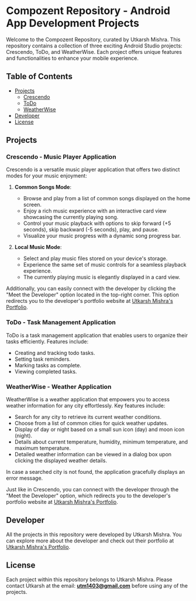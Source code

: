 # Compozent Repository - Android App Development Projects

Welcome to the Compozent Repository, curated by Utkarsh Mishra. This repository contains a collection of three exciting Android Studio projects: Crescendo, ToDo, and WeatherWise. Each project offers unique features and functionalities to enhance your mobile experience.

## Table of Contents

- [Projects](#projects)
  - [Crescendo](#crescendo)
  - [ToDo](#todo)
  - [WeatherWise](#weatherwise)
- [Developer](#developer)
- [License](#license)

## Projects

### Crescendo - Music Player Application

Crescendo is a versatile music player application that offers two distinct modes for your music enjoyment:

1. **Common Songs Mode**:
   - Browse and play from a list of common songs displayed on the home screen.
   - Enjoy a rich music experience with an interactive card view showcasing the currently playing song.
   - Control your music playback with options to skip forward (+5 seconds), skip backward (-5 seconds), play, and pause.
   - Visualize your music progress with a dynamic song progress bar.

2. **Local Music Mode**:
   - Select and play music files stored on your device's storage.
   - Experience the same set of music controls for a seamless playback experience.
   - The currently playing music is elegantly displayed in a card view.

Additionally, you can easily connect with the developer by clicking the "Meet the Developer" option located in the top-right corner. This option redirects you to the developer's portfolio website at [Utkarsh Mishra's Portfolio](https://utkarsh140503.github.io/Portfolio/).

### ToDo - Task Management Application

ToDo is a task management application that enables users to organize their tasks efficiently. Features include:

- Creating and tracking todo tasks.
- Setting task reminders.
- Marking tasks as complete.
- Viewing completed tasks.

### WeatherWise - Weather Application

WeatherWise is a weather application that empowers you to access weather information for any city effortlessly. Key features include:

- Search for any city to retrieve its current weather conditions.
- Choose from a list of common cities for quick weather updates.
- Display of day or night based on a small sun icon (day) and moon icon (night).
- Details about current temperature, humidity, minimum temperature, and maximum temperature.
- Detailed weather information can be viewed in a dialog box upon clicking the displayed weather details.

In case a searched city is not found, the application gracefully displays an error message.

Just like in Crescendo, you can connect with the developer through the "Meet the Developer" option, which redirects you to the developer's portfolio website at [Utkarsh Mishra's Portfolio](https://utkarsh140503.github.io/Portfolio/).

## Developer

All the projects in this repository were developed by Utkarsh Mishra. You can explore more about the developer and check out their portfolio at [Utkarsh Mishra's Portfolio](https://utkarsh140503.github.io/Portfolio/).

## License

Each project within this repository belongs to Utkarsh Mishra. Please contact Utkarsh at the email: **utm1403@gmail.com** before using any of the projects.
